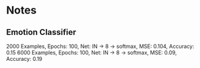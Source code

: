 # Notes

## Emotion Classifier

2000 Examples, Epochs: 100, Net: IN -> 8 -> softmax, MSE: 0.104, Accuracy: 0.15
6000 Examples, Epochs: 100, Net: IN -> 8 -> softmax, MSE: 0.09, Accuracy: 0.19
